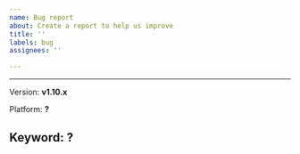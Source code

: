 ```yaml
---
name: Bug report
about: Create a report to help us improve
title: ''
labels: bug
assignees: ''

---
```


<!--
Thank you for reporting a possible bug in SjASMPlus.
In following table fill in as much of the template below as you can, please:
-->
---
<!-- check the output of `sjasmplus -h` and paste a version number at the first line -->
Version: **v1.10.x**
<!-- output of `uname -a` (UNIX), or exact OS version and 32 or 64-bit (Windows/Mac) -->
Platform: **?**
<!-- directive, pseudo-op, instruction, operand or keyword that caused this problem (simply one-word topic of your bug) -->
Keyword: **?**
---
<!-- Please provide more details below this comment: -->

<!--
If possible, please provide code that demonstrates the problem (keeping it as
simple and free of external dependencies as you can):
-->
```

```
